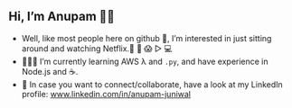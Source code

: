 ## Hi, I’m Anupam 🤘🏼
- Well, like most people here on github 👀, I’m interested in just sitting around and watching Netflix.🍕 🍿 😱 ▷ 💻
- 👨🏻‍💻 I’m currently learning AWS λ and `.py`, and have experience in Node.js and ☕.
- 🔌 In case you want to connect/collaborate, have a look at my LinkedIn profile: www.linkedin.com/in/anupam-juniwal

<!---
AnupamJuniwal/AnupamJuniwal is a ✨ special ✨ repository because its `README.md` (this file) appears on your GitHub profile.
You can click the Preview link to take a look at your changes.
--->
